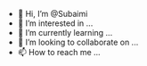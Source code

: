 - 👋 Hi, I’m @Subaimi
- 👀 I’m interested in ...
- 🌱 I’m currently learning ...
- 💞️ I’m looking to collaborate on ...
- 📫 How to reach me ...

<!---
Subaimi/Subaimi is a ✨ special ✨ repository because its `README.md` (this file) appears on your GitHub profile.
You can click the Preview link to take a look at your changes.
--->
